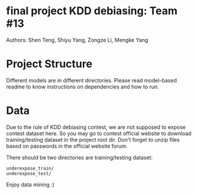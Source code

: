 # final project KDD debiasing: Team #13
Authors: Shen Teng, Shiyu Yang, Zongze Li, Mengke Yang

# Project Structure
Different models are in different directories. Please read model-based readme to know instructions on dependencies and how to run.

# Data
Due to the rule of KDD debiasing contest, we are not supposed to expose contest dataset here. So you may go to contest official website to download training/testing dataset in the project root dir. Don't forget to unzip files based on passwords in the official website forum.

There should be two directories are training/testing dataset:
```
underexpose_train/
underexpose_test/
```

Enjoy data mining :)


